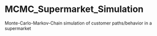 # MCMC_Supermarket_Simulation
Monte-Carlo-Markov-Chain simulation of customer paths/behavior in a supermarket

